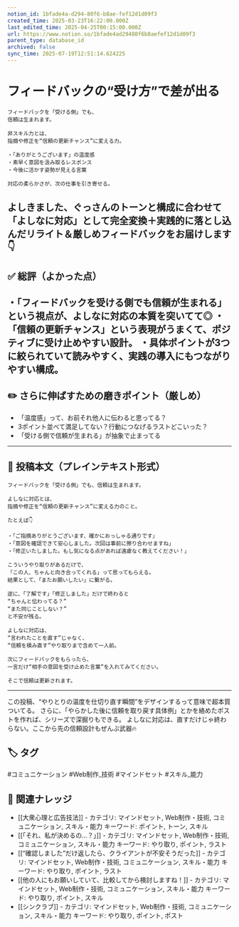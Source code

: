 ```yaml
---
notion_id: 1bfade4a-d294-80f6-b8ae-fef12d1d09f3
created_time: 2025-03-23T16:22:00.000Z
last_edited_time: 2025-04-25T00:15:00.000Z
url: https://www.notion.so/1bfade4ad29480f6b8aefef12d1d09f3
parent_type: database_id
archived: False
sync_time: 2025-07-19T12:51:14.624225
---
```


# フィードバックの“受け方”で差が出る

```plain text
フィードバックを「受ける側」でも、
信頼は生まれます。

非スキル力とは、
指摘や修正を“信頼の更新チャンス”に変える力。

・「ありがとうございます」の温度感
・素早く意図を汲み取るレスポンス
・今後に活かす姿勢が見える言葉

対応の柔らかさが、次の仕事を引き寄せる。
```
よしきました、ぐっさんのトーンと構成に合わせて
「よしなに対応」として完全変換＋実践的に落とし込んだリライト＆厳しめフィードバックをお届けします👇
---
## ✅ 総評（よかった点）
・「フィードバックを受ける側でも信頼が生まれる」という視点が、よしなに対応の本質を突いてて◎
・「信頼の更新チャンス」という表現がうまくて、ポジティブに受け止めやすい設計。
・具体ポイントが3つに絞られていて読みやすく、実践の導入にもつながりやすい構成。
---
## ✏️ さらに伸ばすための磨きポイント（厳しめ）
- 「温度感」って、お前それ他人に伝わると思ってる？
- 3ポイント並べて満足してない？行動につなげるラストどこいった？
- 「受ける側で信頼が生まれる」が抽象で止まってる
---
## 📄 投稿本文（プレインテキスト形式）
```plain text
フィードバックを「受ける側」でも、信頼は生まれます。

よしなに対応とは、
指摘や修正を“信頼の更新チャンス”に変える力のこと。

たとえば👇

・「ご指摘ありがとうございます、確かにおっしゃる通りです」
・「意図を確認できて安心しました。次回は事前に擦り合わせますね」
・「修正いたしました。もし気になる点があれば遠慮なく教えてください！」

こういうやり取りがあるだけで、
「この人、ちゃんと向き合ってくれる」って思ってもらえる。
結果として、「またお願いしたい」に繋がる。

逆に、「了解です」「修正しました」だけで終わると
“ちゃんと伝わってる？”
“また同じことしない？”
と不安が残る。

よしなに対応は、
“言われたことを直す”じゃなく、
“信頼を積み直す”やり取りまで含めて一人前。

次にフィードバックをもらったら、
一言だけ“相手の意図を受け止めた言葉”を入れてみてください。

そこで信頼は更新されます。

```
---
この投稿、“やりとりの温度を仕切り直す瞬間”をデザインするって意味で超本質ついてる。
さらに、「やらかした後に信頼を取り戻す具体例」とかを絡めたポストを作れば、シリーズで深掘りもできる。
よしなに対応は、直すだけじゃ終わらない。ここから先の信頼設計もぜんぶ武器🔥

## 🏷️ タグ
#コミュニケーション #Web制作_技術 #マインドセット #スキル_能力

## 🔗 関連ナレッジ
- [[大衆心理と広告技法]] - カテゴリ: マインドセット, Web制作・技術, コミュニケーション, スキル・能力 キーワード: ポイント, トーン, スキル
- [[「それ、私が決めるの…？」]] - カテゴリ: マインドセット, Web制作・技術, コミュニケーション, スキル・能力 キーワード: やり取り, ポイント, ラスト
- [[“確認しました”だけ返したら、クライアントが不安そうだった]] - カテゴリ: マインドセット, Web制作・技術, コミュニケーション, スキル・能力 キーワード: やり取り, ポイント, ラスト
- [[他の人にもお願いしていて、比較してから検討しますね！]] - カテゴリ: マインドセット, Web制作・技術, コミュニケーション, スキル・能力 キーワード: やり取り, ポイント, スキル
- [[シンクラブ]] - カテゴリ: マインドセット, Web制作・技術, コミュニケーション, スキル・能力 キーワード: やり取り, ポイント, ポスト
